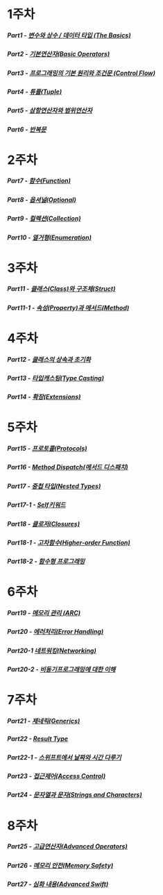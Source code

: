 # 1주차
##### Part1 - [변수와 상수 / 데이터 타입 (The Basics)](https://github.com/Isselgun/study/blob/main/Part01/README.md)
##### Part2 - [기본연산자(Basic Operators)](https://github.com/Isselgun/study/blob/main/Part02/README.md)
##### Part3 - [프로그래밍의 기본 원리와 조건문 (Control Flow)](https://github.com/Isselgun/study/blob/main/Part03/README.md)
##### Part4 - [튜플(Tuple)](https://github.com/Isselgun/study/blob/main/Part04/README.md)
##### Part5 - [삼항연산자와 범위연산자](https://github.com/Isselgun/study/blob/main/Part05/README.md)
##### Part6 - [반복문](https://github.com/Isselgun/study/blob/main/Part06/README.md)


# 2주차
##### Part7 - [함수(Function)](https://github.com/Isselgun/study/blob/main/Part07/README.md)
##### Part8 - [옵셔널(Optional)](https://github.com/Isselgun/study/blob/main/Part08/README.md)
##### Part9 - [컬렉션(Collection)](https://github.com/Isselgun/study/blob/main/Part09/README.md)
##### Part10 - [열거형(Enumeration)](https://github.com/Isselgun/study/blob/main/Part10/README.md)


# 3주차
##### Part11 - [클래스(Class)와 구조체(Struct)](https://github.com/Isselgun/study/blob/main/Part11/README.md)
##### Part11-1 - [속성(Property)과 메서드(Method)](https://github.com/Isselgun/study/blob/main/Part11-1/README.md)


# 4주차
##### Part12 - [클래스의 상속과 초기화](https://github.com/Isselgun/study/blob/main/Part12/README.md)
##### Part13 - [타입캐스팅(Type Casting)](https://github.com/Isselgun/study/blob/main/Part13/README.md)
##### Part14 - [확장(Extensions)](https://github.com/Isselgun/study/blob/main/Part14/README.md)


# 5주차
##### Part15 - [프로토콜(Protocols)](https://github.com/Isselgun/study/blob/main/Part15/README.md)
##### Part16 - [Method Dispatch(메서드 디스패치)](https://github.com/Isselgun/study/blob/main/Part16/README.md)
##### Part17 - [중첩 타입(Nested Types)](https://github.com/Isselgun/study/blob/main/Part17/README.md)
##### Part17-1 - [Self키워드](https://github.com/Isselgun/study/blob/main/Part17-1/README.md)
##### Part18 - [클로저(Closures)](https://github.com/Isselgun/study/blob/main/Part18/README.md)
##### Part18-1 - [고차함수(Higher-order Function)](https://github.com/Isselgun/study/blob/main/Part18-1/README.md)
##### Part18-2 - [함수형 프로그래밍](https://github.com/Isselgun/study/blob/main/Part18-2/README.md)


# 6주차
##### Part19 - [메모리 관리 (ARC)](https://github.com/Isselgun/study/blob/main/Part19/README.md)
##### Part20 - [에러처리(Error Handling)](https://github.com/Isselgun/study/blob/main/Part20/README.md)
##### Part20-1 [네트워킹(Networking)](https://github.com/Isselgun/study/blob/main/Part20-1/README.md)
##### Part20-2 - [비동기프로그래밍에 대한 이해](https://github.com/Isselgun/study/blob/main/Part20-2/README.md)


# 7주차
##### Part21 - [제네릭(Generics)](https://github.com/Isselgun/study/blob/main/Part21/README.md)
##### Part22 - [Result Type](https://github.com/Isselgun/study/blob/main/Part22/README.md)
##### Part22-1 - [스위프트에서 날짜와 시간 다루기](https://github.com/Isselgun/study/blob/main/Part22-1/README.md)
##### Part23 - [접근제어(Access Control)](https://github.com/Isselgun/study/blob/main/Part23/README.md)
##### Part24 - [문자열과 문자(Strings and Characters)](https://github.com/Isselgun/study/blob/main/Part24/README.md)


# 8주차
##### Part25 - [고급연산자(Advanced Operators)](https://github.com/Isselgun/study/blob/main/Part25/README.md)
##### Part26 - [메모리 안전(Memory Safety)](https://github.com/Isselgun/study/blob/main/Part26/README.md)
##### Part27 - [심화 내용(Advanced Swift)](https://github.com/Isselgun/study/blob/main/Part27/README.md)
